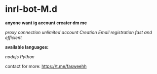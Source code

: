 # inrl-bot-M.d

**anyone want ig account creater dm me**

*proxy connection*
*unlimited account Creation*
*Email registration*
*fast and efficient*

**available languages:**


 *nodejs*
 *Python*


 contact for more: https://t.me/fasweehh
